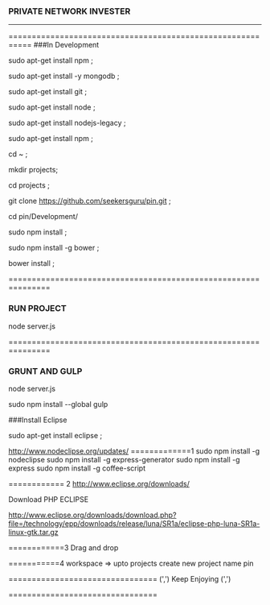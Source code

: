 ### PRIVATE NETWORK INVESTER

 -- -- -- -- -- -- -- -- -- -- -- 

===========================================================
###In Development 

sudo apt-get install npm ;

sudo apt-get install -y mongodb ;

sudo apt-get install git ;

sudo apt-get install node ;

sudo apt-get install nodejs-legacy ;

sudo apt-get install npm ;
 

cd ~ ;

mkdir projects;

cd projects ;

git clone https://github.com/seekersguru/pin.git ;

cd pin/Development/

sudo npm install ;

sudo npm install -g bower ;

bower install ;
  
 
===============================================================
### RUN PROJECT

node server.js

 
===============================================================
### GRUNT AND GULP

node server.js


sudo npm install --global gulp



###Install Eclipse 

sudo apt-get install eclipse ;


http://www.nodeclipse.org/updates/
=============1
sudo npm install -g nodeclipse
sudo npm install -g express-generator
sudo npm install -g express
sudo npm install -g coffee-script

============ 2
http://www.eclipse.org/downloads/

Download PHP ECLIPSE 

http://www.eclipse.org/downloads/download.php?file=/technology/epp/downloads/release/luna/SR1a/eclipse-php-luna-SR1a-linux-gtk.tar.gz

============3
Drag and drop 


===========4
workspace => upto projects 
create new project name pin










================================
(',')   Keep Enjoying (',')

================================






